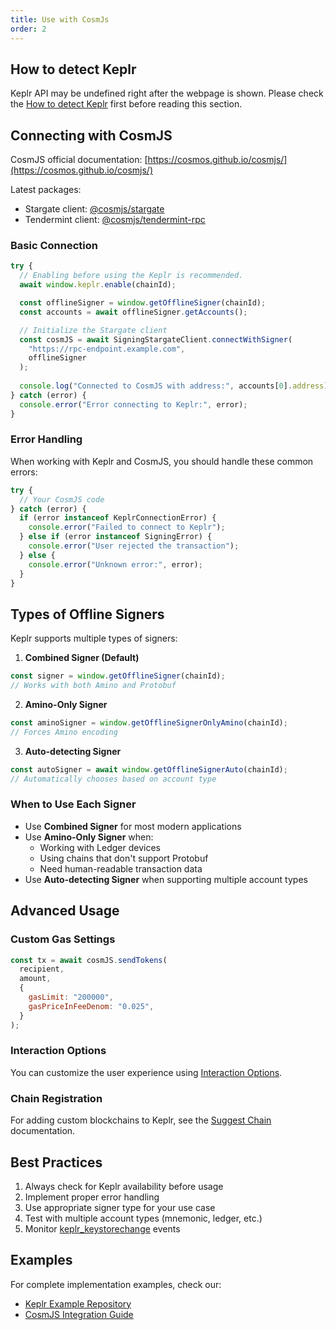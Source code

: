 ```yaml
---
title: Use with CosmJs
order: 2
---
```


## How to detect Keplr
Keplr API may be undefined right after the webpage is shown.
Please check the [How to detect Keplr](./README.md#how-to-detect-keplr) first before reading this section.

## Connecting with CosmJS

CosmJS official documentation: [https://cosmos.github.io/cosmjs/](https://cosmos.github.io/cosmjs/)

Latest packages:
- Stargate client: [@cosmjs/stargate](https://www.npmjs.com/package/@cosmjs/stargate)
- Tendermint client: [@cosmjs/tendermint-rpc](https://www.npmjs.com/package/@cosmjs/tendermint-rpc)

### Basic Connection

```javascript
try {
  // Enabling before using the Keplr is recommended.
  await window.keplr.enable(chainId);

  const offlineSigner = window.getOfflineSigner(chainId);
  const accounts = await offlineSigner.getAccounts();

  // Initialize the Stargate client
  const cosmJS = await SigningStargateClient.connectWithSigner(
    "https://rpc-endpoint.example.com",
    offlineSigner
  );
  
  console.log("Connected to CosmJS with address:", accounts[0].address);
} catch (error) {
  console.error("Error connecting to Keplr:", error);
}
```

### Error Handling

When working with Keplr and CosmJS, you should handle these common errors:

```javascript
try {
  // Your CosmJS code
} catch (error) {
  if (error instanceof KeplrConnectionError) {
    console.error("Failed to connect to Keplr");
  } else if (error instanceof SigningError) {
    console.error("User rejected the transaction");
  } else {
    console.error("Unknown error:", error);
  }
}
```

## Types of Offline Signers

Keplr supports multiple types of signers:

1. **Combined Signer (Default)**
```javascript
const signer = window.getOfflineSigner(chainId);
// Works with both Amino and Protobuf
```

2. **Amino-Only Signer**
```javascript
const aminoSigner = window.getOfflineSignerOnlyAmino(chainId);
// Forces Amino encoding
```

3. **Auto-detecting Signer**
```javascript
const autoSigner = await window.getOfflineSignerAuto(chainId);
// Automatically chooses based on account type
```

### When to Use Each Signer

- Use **Combined Signer** for most modern applications
- Use **Amino-Only Signer** when:
  - Working with Ledger devices
  - Using chains that don't support Protobuf
  - Need human-readable transaction data
- Use **Auto-detecting Signer** when supporting multiple account types

## Advanced Usage

### Custom Gas Settings
```javascript
const tx = await cosmJS.sendTokens(
  recipient,
  amount,
  {
    gasLimit: "200000",
    gasPriceInFeeDenom: "0.025",
  }
);
```

### Interaction Options
You can customize the user experience using [Interaction Options](./#interaction-options).

### Chain Registration
For adding custom blockchains to Keplr, see the [Suggest Chain](./suggest-chain.md) documentation.

## Best Practices

1. Always check for Keplr availability before usage
2. Implement proper error handling
3. Use appropriate signer type for your use case
4. Test with multiple account types (mnemonic, ledger, etc.)
5. Monitor [keplr_keystorechange](./README.md#change-key-store-event) events

## Examples

For complete implementation examples, check our:
- [Keplr Example Repository](https://github.com/chainapsis/keplr-example)
- [CosmJS Integration Guide](https://cosmos.github.io/cosmjs/latest/stargate/classes/SigningStargateClient.html)
